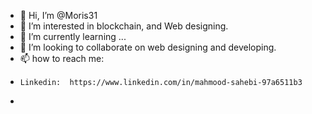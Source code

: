 - 👋 Hi, I’m @Moris31
- 👀 I’m interested in blockchain, and Web designing. 
- 🌱 I’m currently learning ...
- 💞️ I’m looking to collaborate on web designing and developing. 
- 📫 how to reach me: 
-     Linkedin:  https://www.linkedin.com/in/mahmood-sahebi-97a6511b3
-    

<!---
Moris31/Moris31 is a ✨ special ✨ repository because its `README.md` (this file) appears on your GitHub profile.
You can click the Preview link to take a look at your changes.
--->
